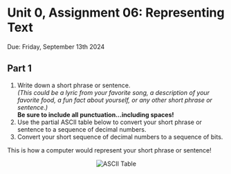 # Unit 0, Assignment 06: Representing Text
Due: Friday, September 13th 2024

## Part 1

1. Write down a short phrase or sentence.<br> *(This could be a lyric from your favorite song, a description of your favorite food, a fun fact about yourself, or any other short phrase or sentence.)* <br>**Be sure to include all punctuation...including spaces!**
2. Use the partial ASCII table below to convert your short phrase or sentence to a sequence of decimal numbers.
3. Convert your short sequence of decimal numbers to a sequence of bits.

This is how a computer would represent your short phrase or sentence!

<p align='center'><img title="ASCII Table" alt="ASCII Table" src="https://github.com/MrJSwotinsky/AP_Computer_Science_Principles/blob/main/Resources/Partial%20ASCII%20Table.png?raw=true"></p>



